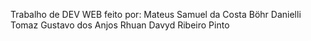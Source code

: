 Trabalho de DEV WEB feito por:
Mateus Samuel da Costa Böhr
Danielli Tomaz 
Gustavo dos Anjos
Rhuan Davyd Ribeiro Pinto

